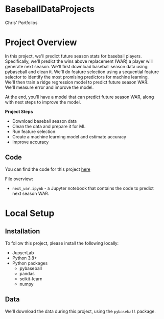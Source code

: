 # BaseballDataProjects
Chris' Portfolios

# Project Overview

In this project, we'll predict future season stats for baseball players.  Specifically, we'll predict the wins above replacement (WAR) a player will generate next season.  We'll first download baseball season data using pybaseball and clean it.  We'll do feature selection using a sequential feature selector to identify the most promising predictors for machine learning.  We'll then train a ridge regression model to predict future season WAR.  We'll measure error and improve the model.

At the end, you'll have a model that can predict future season WAR, along with next steps to improve the model.

**Project Steps**

* Download baseball season data
* Clean the data and prepare it for ML
* Run feature selection
* Create a machine learning model and estimate accuracy
* Improve accuracy

## Code

You can find the code for this project [here](https://github.com/dataquestio/project-walkthroughs/tree/master/baseball_games)

File overview:

* `next_war.ipynb` - a Jupyter notebook that contains the code to predict next season WAR.

# Local Setup

## Installation

To follow this project, please install the following locally:

* JupyerLab
* Python 3.8+
* Python packages
    * pybaseball
    * pandas
    * scikit-learn
    * numpy

## Data

We'll download the data during this project, using the `pybaseball` package.
